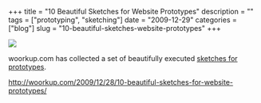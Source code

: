 +++
title = "10 Beautiful Sketches for Website Prototypes"
description = ""
tags = ["prototyping", "sketching"]
date = "2009-12-29"
categories = ["blog"]
slug = "10-beautiful-sketches-website-prototypes"
+++



  <div class="notebook-screenshot"><a href="http://woorkup.com/2009/12/28/10-beautiful-sketches-for-website-prototypes/"><img src="/media/bluga/wt4b3a507a51dac_large.jpg"/></a></div><p>woorkup.com has collected a set of beautifully executed <a href="http://woorkup.com/2009/12/28/10-beautiful-sketches-for-website-prototypes/">sketches for prototypes</a>.</p>

    
  <a href="http://woorkup.com/2009/12/28/10-beautiful-sketches-for-website-prototypes/">http://woorkup.com/2009/12/28/10-beautiful-sketches-for-website-prototypes/</a>

